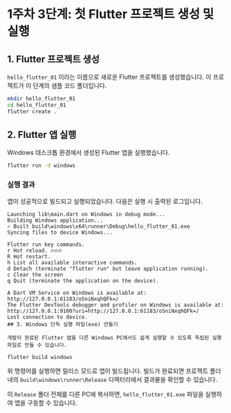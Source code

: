 # 1주차 3단계: 첫 Flutter 프로젝트 생성 및 실행

## 1. Flutter 프로젝트 생성

`hello_flutter_01` 이라는 이름으로 새로운 Flutter 프로젝트를 생성했습니다. 이 프로젝트가 이 단계의 샘플 코드 폴더입니다.

```bash
mkdir hello_flutter_01
cd hello_flutter_01
flutter create .
```

## 2. Flutter 앱 실행

Windows 데스크톱 환경에서 생성된 Flutter 앱을 실행했습니다.

```bash
flutter run -d windows
```

### 실행 결과

앱이 성공적으로 빌드되고 실행되었습니다. 다음은 실행 시 출력된 로그입니다.

```
Launching lib\main.dart on Windows in debug mode...
Building Windows application...
✓ Built build\windows\x64\runner\Debug\hello_flutter_01.exe
Syncing files to device Windows...

Flutter run key commands.
r Hot reload. 🔥🔥🔥
R Hot restart.
h List all available interactive commands.
d Detach (terminate "flutter run" but leave application running).
c Clear the screen
q Quit (terminate the application on the device).

A Dart VM Service on Windows is available at: http://127.0.0.1:61183/oSniNxqhQFk=/
The Flutter DevTools debugger and profiler on Windows is available at: http://127.0.0.1:9100?uri=http://127.0.0.1:61183/oSniNxqhQFk=/
Lost connection to device.
## 3. Windows 단독 실행 파일(exe) 만들기

개발이 완료된 Flutter 앱을 다른 Windows PC에서도 쉽게 실행할 수 있도록 독립된 실행 파일로 만들 수 있습니다.
```

```
flutter build windows
```

위 명령어를 실행하면 릴리스 모드로 앱이 빌드됩니다. 빌드가 완료되면 프로젝트 폴더 내의 `build\windows\runner\Release` 디렉터리에서 결과물을 확인할 수 있습니다.

이 `Release` 폴더 전체를 다른 PC에 복사하면, `hello_flutter_01.exe` 파일을 실행하여 앱을 구동할 수 있습니다.

```
